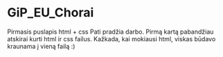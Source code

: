 # GiP_EU_Chorai
Pirmasis puslapis html + css
Pati pradžia darbo. Pirmą kartą pabandžiau atskirai kurti html ir css failus. Kažkada, kai mokiausi html, viskas būdavo kraunama į vieną failą :)
